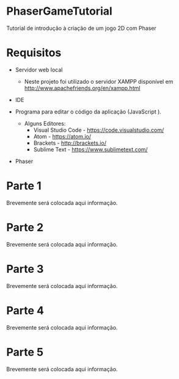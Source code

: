 # PhaserGameTutorial
 Tutorial de introdução à criação de um jogo 2D com Phaser

# Requisitos
* Servidor web local
    * Neste projeto foi utilizado o servidor XAMPP disponível em http://www.apachefriends.org/en/xampp.html
* IDE 
* Programa para editar o código da aplicação (JavaScript ).
    * Alguns Editores:
        * Visual Studio Code - https://code.visualstudio.com/
        * Atom - https://atom.io/
        * Brackets - http://brackets.io/
        * Sublime Text - https://www.sublimetext.com/

* Phaser

# Parte 1
Brevemente será colocada aqui informação.

# Parte 2
Brevemente será colocada aqui informação.

# Parte 3
Brevemente será colocada aqui informação.

# Parte 4
Brevemente será colocada aqui informação.

# Parte 5
Brevemente será colocada aqui informação.